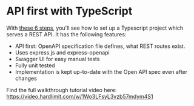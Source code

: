 # API first with TypeScript

With [these 6 steps](STEPS.md), you'll see how to set up a Typescript project which serves a REST API. It has the following features:

- API first: OpenAPI specification file defines, what REST routes exist.
- Uses express.js and express-openapi
- Swagger UI for easy manual tests
- Fully unit tested
- Implementation is kept up-to-date with the Open API spec even after changes

Find the full walkthrough tutorial video here:
https://video.hardlimit.com/w/1Wo3LFsyL3vzb57mdym4S1
